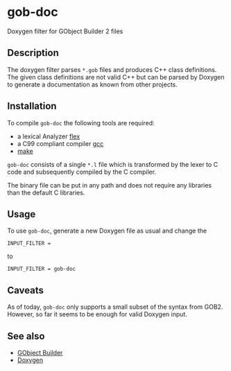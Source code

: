 # gob-doc

Doxygen filter for GObject Builder 2 files

## Description

The doxygen filter parses `*.gob` files and produces C++ class definitions.
The given class definitions are not valid C++ but can be parsed by Doxygen to
generate a documentation as known from other projects.

## Installation

To compile `gob-doc` the following tools are required:
* a lexical Analyzer [flex](http://flex.sourceforge.net)
* a C99 compliant compiler [gcc](https://gcc.gnu.org)
* [make](http://www.gnu.org/software/make)

`gob-doc` consists of a single `*.l` file which is transformed by the
lexer to C code and subsequently compiled by the C compiler.

The binary file can be put in any path and does not require any libraries than the
default C libraries.

## Usage

To use `gob-doc`, generate a new Doxygen file as usual and change the

`INPUT_FILTER = `

to

`INPUT_FILTER = gob-doc`

## Caveats

As of today, `gob-doc` only supports a small subset of the syntax
from GOB2. However, so far it seems to be enough for valid Doxygen 
input.

## See also

* [GObject Builder](http://www.jirka.org/gob.html)
* [Doxygen](http://www.doxygen.org)

